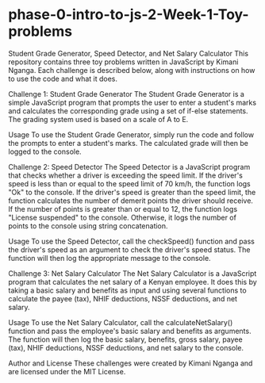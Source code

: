 # phase-0-intro-to-js-2-Week-1-Toy-problems
Student Grade Generator, Speed Detector, and Net Salary Calculator
This repository contains three toy problems written in JavaScript by Kimani Nganga. Each challenge is described below, along with instructions on how to use the code and what it does.

Challenge 1: Student Grade Generator
The Student Grade Generator is a simple JavaScript program that prompts the user to enter a student's marks and calculates the corresponding grade using a set of if-else statements. The grading system used is based on a scale of A to E.

Usage
To use the Student Grade Generator, simply run the code and follow the prompts to enter a student's marks. The calculated grade will then be logged to the console.

Challenge 2: Speed Detector
The Speed Detector is a JavaScript program that checks whether a driver is exceeding the speed limit. If the driver's speed is less than or equal to the speed limit of 70 km/h, the function logs "Ok" to the console. If the driver's speed is greater than the speed limit, the function calculates the number of demerit points the driver should receive. If the number of points is greater than or equal to 12, the function logs "License suspended" to the console. Otherwise, it logs the number of points to the console using string concatenation.

Usage
To use the Speed Detector, call the checkSpeed() function and pass the driver's speed as an argument to check the driver's speed status. The function will then log the appropriate message to the console.

Challenge 3: Net Salary Calculator
The Net Salary Calculator is a JavaScript program that calculates the net salary of a Kenyan employee. It does this by taking a basic salary and benefits as input and using several functions to calculate the payee (tax), NHIF deductions, NSSF deductions, and net salary.

Usage
To use the Net Salary Calculator, call the calculateNetSalary() function and pass the employee's basic salary and benefits as arguments. The function will then log the basic salary, benefits, gross salary, payee (tax), NHIF deductions, NSSF deductions, and net salary to the console.

Author and License
These challenges were created by Kimani Nganga and are licensed under the MIT License.